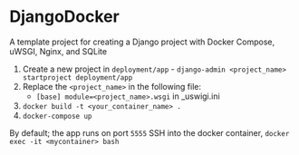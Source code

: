 # DjangoDocker
A template project for creating a Django project with Docker Compose, uWSGI, Nginx, and SQLite

1. Create a new project in `deployment/app` - `django-admin <project_name> startproject deployment/app`
1. Replace the `<project_name>` in the following file:
    - `[base] module=<project_name>.wsgi` in _uswigi.ini
1. `docker build -t <your_container_name> .`
1. `docker-compose up`

By default; the app runs on port `5555`
SSH into the docker container, `docker exec -it <mycontainer> bash`
